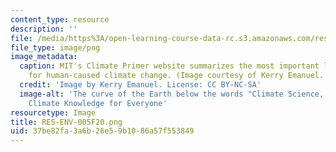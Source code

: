 ```yaml
---
content_type: resource
description: ''
file: /media/https%3A/open-learning-course-data-rc.s3.amazonaws.com/res-env-005-climate-science-risk-solutions-a-climate-primer-fall-2020/37be82fa3a6b26e59b1086a57f553849_RES-ENV-005F20.png
file_type: image/png
image_metadata:
  caption: MIT's Climate Primer website summarizes the most important lines of evidence
    for human-caused climate change. (Image courtesy of Kerry Emanuel. CC BY-NC-SA).
  credit: 'Image by Kerry Emanuel. License: CC BY-NC-SA'
  image-alt: 'The curve of the Earth below the words "Climate Science, Risk & Solutions:
    Climate Knowledge for Everyone'
resourcetype: Image
title: RES-ENV-005F20.png
uid: 37be82fa-3a6b-26e5-9b10-86a57f553849
---
```

